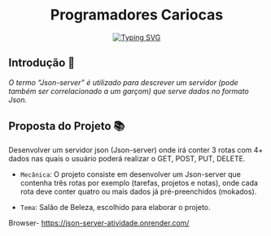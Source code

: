 <h1 align="center"> Programadores Cariocas </h1>

<p align="center">
<a href="https://git.io/typing-svg"><img src="https://readme-typing-svg.demolab.com?font=Fira+Sans&weight=500&size=32&pause=1000&color=FFBE0B&center=verdadeiro&vCenter=verdadeiro&repeat=verdadeiro&width=435&lines=Projeto+Invidual_Resilia;M%C3%B3dulo+3+%E2%80%93+Json-server" alt="Typing SVG" /></a>
</p>

## Introdução :memo:
_O termo “Json-server” é utilizado para descrever um servidor (pode também ser correlacionado a um garçom) que serve dados no formato Json._

## Proposta do Projeto :books:
Desenvolver um servidor json (Json-server) onde irá conter 3 rotas com 4+ dados nas quais o usuário poderá realizar o GET, POST, PUT, DELETE.
- `Mecânica`: O projeto consiste em desenvolver um Json-server que contenha três rotas por exemplo (tarefas, projetos e notas), onde cada rota deve conter quatro ou mais dados já pré-preenchidos (mokados). 

- `Tema`: Salão de Beleza, escolhido para elaborar o projeto.

Browser- https://json-server-atividade.onrender.com/
